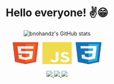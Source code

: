<div align="center">

 <h1> Hello everyone! ✌😁 </h1>

 ![bnohandz's GitHub stats](https://github-readme-stats.vercel.app/api?username=bnohandz&show_icons=true&theme=cobalt)
 
 <div>
  <img align="center" alt="bno-HTML" height="60" width="80" src="https://raw.githubusercontent.com/devicons/devicon/master/icons/html5/html5-original.svg">
  <img align="center" alt="bno-Js" height="60" width="80" src="https://raw.githubusercontent.com/devicons/devicon/master/icons/javascript/javascript-plain.svg">
  <img align="center" alt="bno-CSS" height="60" width="80" src="https://raw.githubusercontent.com/devicons/devicon/master/icons/css3/css3-original.svg">
 </div>

 <br>

 <div>
  <a href="https://www.linkedin.com/in/brunofrnnds/" target="_blank">
   <img src="https://img.shields.io/badge/-LinkedIn-%230077B5?style=for-the-badge&logo=linkedin&logoColor=white"
  </a>
  <a href="mailto:bnohunt@gmail.com" target="_blank">
   <img src="https://img.shields.io/badge/-Gmail-%23333?style=for-the-badge&logo=gmail&logoColor=white">
  </a>
  <a href="https://instagram.com/bnohandz" target="_blank">
   <img src="https://img.shields.io/badge/-Instagram-%23E4405F?style=for-the-badge&logo=instagram&logoColor=white">
  </a>
 </div>
</div>
